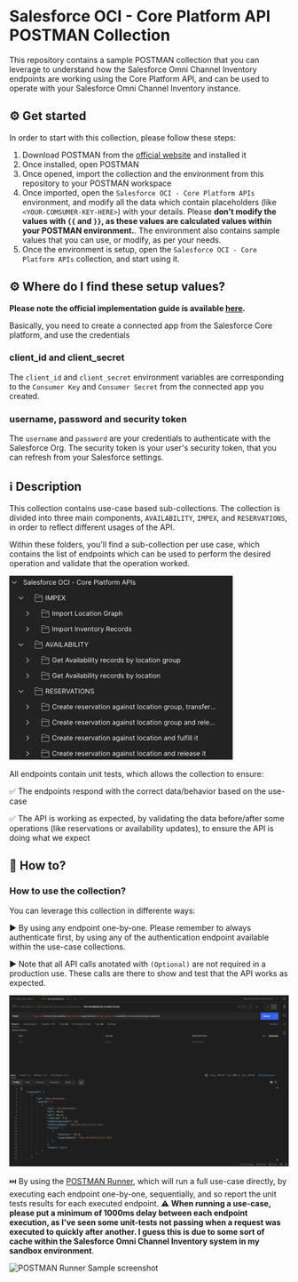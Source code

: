 # Salesforce OCI - Core Platform API POSTMAN Collection

This repository contains a sample POSTMAN collection that you can leverage to understand how the Salesforce Omni Channel Inventory endpoints are working using the Core Platform API, and can be used to operate with your Salesforce Omni Channel Inventory instance.

## :gear: Get started

In order to start with this collection, please follow these steps:

1. Download POSTMAN from the [official website](https://www.postman.com/downloads/) and installed it
2. Once installed, open POSTMAN
3. Once opened, import the collection and the environment from this repository to your POSTMAN workspace
4. Once imported, open the `Salesforce OCI - Core Platform APIs` environment, and modify all the data which contain placeholders (like `<YOUR-COMSUMER-KEY-HERE>`) with your details. Please **don't modify the values with `{{` and `}}`, as these values are calculated values within your POSTMAN environment.**. The environment also contains sample values that you can use, or modify, as per your needs.
5. Once the environment is setup, open the `Salesforce OCI - Core Platform APIs` collection, and start using it.

## :gear: Where do I find these setup values?

**Please note the official implementation guide is available [here](https://resources.docs.salesforce.com/latest/latest/en-us/sfdc/pdf/salesforce_omnichannel_inventory_implementation_guide.pdf).**

Basically, you need to create a connected app from the Salesforce Core platform, and use the credentials

### client_id and client_secret

The `client_id` and `client_secret` environment variables are corresponding to the `Consumer Key` and `Consumer Secret` from the connected app you created.

### username, password and security token

The `username` and `password` are your credentials to authenticate with the Salesforce Org. The security token is your user's security token, that you can refresh from your Salesforce settings.

## :information_source: Description

This collection contains use-case based sub-collections. The collection is divided into three main components, `AVAILABILITY`, `IMPEX`, and `RESERVATIONS`, in order to reflect different usages of the API.

Within these folders, you'll find a sub-collection per use case, which contains the list of endpoints which can be used to perform the desired operation and validate that the operation worked.

![POSTMAN Collections screenshot](imgs/POSTMAN-Collection-Overview.png "POSTMAN Collections screenshot")

All endpoints contain unit tests, which allows the collection to ensure:

:white_check_mark: The endpoints respond with the correct data/behavior based on the use-case

:white_check_mark: The API is working as expected, by validating the data before/after some operations (like reservations or availability updates), to ensure the API is doing what we expect

## :rocket: How to?

### How to use the collection?

You can leverage this collection in differente ways:

:arrow_forward: By using any endpoint one-by-one. Please remember to always authenticate first, by using any of the authentication endpoint available within the use-case collections.

:arrow_forward: Note that all API calls anotated with `(Optional)` are not required in a production use. These calls are there to show and test that the API works as expected.

![POSTMAN One Endpoint Sample screenshot](imgs/POSTMAN-Sample.png "POSTMAN One Endpoint Sample screenshot")

:next_track_button: By using the [POSTMAN Runner](https://learning.postman.com/docs/running-collections/intro-to-collection-runs), which will run a full use-case directly, by executing each endpoint one-by-one, sequentially, and so report the unit tests results for each executed endpoint.
:warning: **When running a use-case, please put a minimum of 1000ms delay between each endpoint execution, as I've seen some unit-tests not passing when a request was executed to quickly after another. I guess this is due to some sort of cache within the Salesforce Omni Channel Inventory system in my sandbox environment**.

![POSTMAN Runner Sample screenshot](imgs/POSTMAN-Runner-Sample.gif "POSTMAN Runner Sample screenshot")